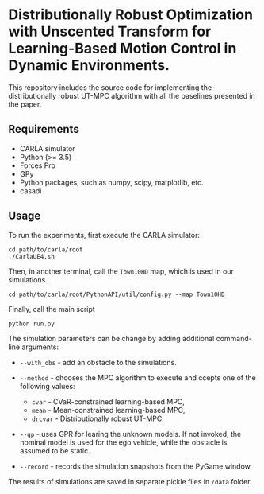 Distributionally Robust Optimization with Unscented Transform for Learning-Based Motion Control in Dynamic Environments.
====================================================

This repository includes the source code for implementing the distributionally robust UT-MPC algorithm with all the baselines presented in the paper.

## Requirements
- CARLA simulator
- Python (>= 3.5)
- Forces Pro
- GPy
- Python packages, such as numpy, scipy, matplotlib, etc.
- casadi

## Usage

To run the experiments, first execute the CARLA simulator:
```
cd path/to/carla/root
./CarlaUE4.sh
```

Then, in another terminal, call the `Town10HD` map, which is used in our simulations.
```
cd path/to/carla/root/PythonAPI/util/config.py --map Town10HD
```

Finally, call the main script
```
python run.py
```

The simulation parameters can be change by adding additional command-line arguments:
- `--with_obs` - add an obstacle to the simulations.
- `--method` - chooses the MPC algorithm to execute and ccepts one of the following values: 

	- `cvar` - CVaR-constrained learning-based MPC,
	- `mean` - Mean-constrained learning-based MPC,
	- `drcvar` - Distributionally robust UT-MPC.

- `--gp` - uses GPR for learing the unknown models. If not invoked, the nominal model is used for the ego vehicle, while the obstacle is assumed to be static.
- `--record`  - records the simulation snapshots from the PyGame window.

The results of simulations are saved in separate pickle files in `/data` folder.
